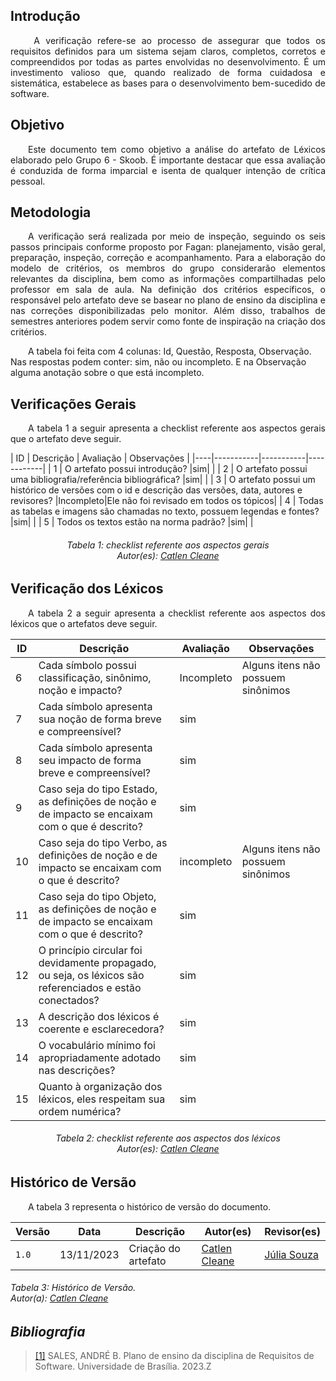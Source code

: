 ## **Introdução**
<p align="justify">
&emsp;&emsp; A verificação refere-se ao processo de assegurar que todos os requisitos definidos para um sistema sejam claros, completos, corretos e compreendidos por todas as partes envolvidas no desenvolvimento. É um investimento valioso que, quando realizado de forma cuidadosa e sistemática, estabelece as bases para o desenvolvimento bem-sucedido de software.
</p>

## **Objetivo**
<p align="justify">
&emsp;&emsp;Este documento tem como objetivo a análise do artefato de Léxicos elaborado pelo Grupo 6 - Skoob. É importante destacar que essa avaliação é conduzida de forma imparcial e isenta de qualquer intenção de crítica pessoal. 
</p>

## **Metodologia**
<p align="justify"> 
&emsp;&emsp;A verificação será realizada por meio de inspeção, seguindo os seis passos principais conforme proposto por Fagan: planejamento, visão geral, preparação, inspeção, correção e acompanhamento. Para a elaboração do modelo de critérios, os membros do grupo considerarão elementos relevantes da disciplina, bem como as informações compartilhadas pelo professor em sala de aula. Na definição dos critérios específicos, o responsável pelo artefato deve se basear no plano de ensino da disciplina e nas correções disponibilizadas pelo monitor. Além disso, trabalhos de semestres anteriores podem servir como fonte de inspiração na criação dos critérios.
</p>
&emsp;&emsp;A tabela foi feita com 4 colunas: Id, Questão, Resposta, Observação. Nas respostas podem conter: sim, não ou incompleto. E na Observação alguma anotação sobre o que está incompleto. 
</p> 
</p>

## **Verificações Gerais**
<p align="justify"> 
&emsp;&emsp;A tabela 1 a seguir apresenta a checklist referente aos aspectos gerais que o artefato deve seguir.
</p>
| ID | Descrição | Avaliação | Observações |
|----|-----------|-----------|------------|
| 1  | O artefato possui introdução? |sim| |
| 2  | O artefato possui uma bibliografia/referência bibliográfica? |sim| |
| 3  | O artefato possui um histórico de versões com o id e descrição das versões, data, autores e revisores? |Incompleto|Ele não foi revisado em todos os tópicos|
| 4  | Todas as tabelas e imagens são chamadas no texto, possuem legendas e fontes? |sim| |
| 5  | Todos os textos estão na norma padrão? |sim| |
<center>
<h6> Tabela 1: checklist referente aos aspectos gerais
<br/> Autor(es): <a href="https://github.com/catlenc">Catlen Cleane</a></h6>
</center>

## **Verificação dos Léxicos**
<p align="justify"> 
&emsp;&emsp;A tabela 2 a seguir apresenta a checklist referente aos aspectos dos léxicos que o artefatos deve seguir.
</p>


| ID | Descrição | Avaliação | Observações |
|----|-----------|-----------|------------|
| 6  | Cada símbolo possui classificação, sinônimo, noção e impacto? |Incompleto|Alguns itens não possuem sinônimos|
| 7  | Cada símbolo apresenta sua noção de forma breve e compreensível? |sim| |
| 8  | Cada símbolo apresenta seu impacto de forma breve e compreensível? |sim| |
| 9  | Caso seja do tipo Estado, as definições de noção e de impacto se encaixam com o que é descrito? |sim| |
| 10 | Caso seja do tipo Verbo, as definições de noção e de impacto se encaixam com o que é descrito? |incompleto|Alguns itens não possuem sinônimos|
| 11 | Caso seja do tipo Objeto, as definições de noção e de impacto se encaixam com o que é descrito? |sim| |
| 12 | O princípio circular foi devidamente propagado, ou seja, os léxicos são referenciados e estão conectados? |sim| |
| 13 | A descrição dos léxicos é coerente e esclarecedora? |sim| |
| 14 | O vocabulário mínimo foi apropriadamente adotado nas descrições? |sim| |
| 15 | Quanto à organização dos léxicos, eles respeitam sua ordem numérica? |sim| |

<center>
<h6> Tabela 2: checklist referente aos aspectos dos léxicos
<br/> Autor(es): <a href="https://github.com/catlenc">Catlen Cleane</a></h6>
</center>


## **Histórico de Versão**
<p align="justify">
&emsp;&emsp;A tabela 3 representa o histórico de versão do documento.
</p>

| Versão | Data | Descrição | Autor(es)| Revisor(es)|
|--------|------|-----------|----------|------------|
|`1.0`   |13/11/2023| Criação do artefato | [Catlen Cleane](https://github.com/catlenc)| [Júlia Souza](https://github.com/JuliaSSouza)|

<h6> Tabela 3: Histórico de Versão.
<br> Autor(a): <a href="https://github.com/catlenc">Catlen Cleane</a></h6>



## *Bibliografia*


> <a href="https://aprender3.unb.br/pluginfile.php/2692699/mod_resource/content/34/Plano_de_Ensino%20RE%20022023%20Turma%202.pdf">[1]</a>  SALES, ANDRÉ B. Plano de ensino da disciplina de Requisitos de Software. Universidade de Brasília. 2023.Z